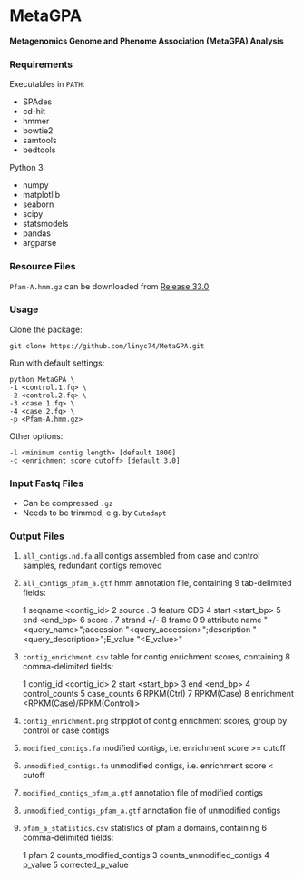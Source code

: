 # MetaGPA

**Metagenomics Genome and Phenome Association (MetaGPA) Analysis**

### Requirements

Executables in `PATH`:
- SPAdes
- cd-hit
- hmmer
- bowtie2
- samtools
- bedtools

Python 3:
- numpy
- matplotlib
- seaborn
- scipy
- statsmodels
- pandas
- argparse

### Resource Files

`Pfam-A.hmm.gz` can be downloaded from [Release 33.0](http://ftp.ebi.ac.uk/pub/databases/Pfam/releases/Pfam33.0)

### Usage

Clone the package:

    git clone https://github.com/linyc74/MetaGPA.git

Run with default settings:

    python MetaGPA \
    -1 <control.1.fq> \
    -2 <control.2.fq> \
    -3 <case.1.fq> \
    -4 <case.2.fq> \
    -p <Pfam-A.hmm.gz>

Other options:

    -l <minimum contig length> [default 1000]
    -c <enrichment score cutoff> [default 3.0]

### Input Fastq Files

- Can be compressed `.gz`
- Needs to be trimmed, e.g. by `Cutadapt`

### Output Files

1. `all_contigs.nd.fa` all contigs assembled from case and control samples, redundant contigs removed
2. `all_contigs_pfam_a.gtf` hmm annotation file, containing 9 tab-delimited fields:


    1   seqname     <contig_id>
    2   source      .
    3   feature     CDS
    4   start       <start_bp>
    5   end         <end_bp>
    6   score       .
    7   strand      +/-
    8   frame       0
    9   attribute   name "<query_name>";accession "<query_accession>";description "<query_description>";E_value "<E_value>"

3. `contig_enrichment.csv` table for contig enrichment scores, containing 8 comma-delimited fields:


    1   contig_id      <contig_id>
    2   start          <start_bp>
    3   end            <end_bp>
    4   control_counts <mapped reads number in control sample>
    5   case_counts    <mapped reads number in case sample>
    6   RPKM(Ctrl)     <Reads Per Kb per Million reads in control>
    7   RPKM(Case)     <Reads Per Kb per Million reads in case>
    8   enrichment     <RPKM(Case)/RPKM(Control)>

4. `contig_enrichment.png` stripplot of contig enrichment scores, group by control or case contigs
5. `modified_contigs.fa` modified contigs, i.e. enrichment score >= cutoff
6. `unmodified_contigs.fa` unmodified contigs, i.e. enrichment score < cutoff
7. `modified_contigs_pfam_a.gtf` annotation file of modified contigs
8. `unmodified_contigs_pfam_a.gtf` annotation file of unmodified contigs
9. `pfam_a_statistics.csv` statistics of pfam a domains, containing 6 comma-delimited fields:
   

    1   pfam                      <pfam name>
    2   counts_modified_contigs   <counts on modified contigs>
    3   counts_unmodified_contigs <counts on unmodified contigs>
    4   p_value                   <two sided fisher exact test p value>
    5   corrected_p_value         <bonferroni correction for multitest>
